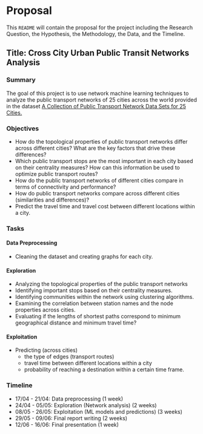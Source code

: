 # Proposal

This `README` will contain the proposal for the project including the Research Question, the Hypothesis, the Methodology, the Data, and the Timeline.

## Title: Cross City Urban Public Transit Networks Analysis

### Summary

The goal of this project is to use network machine learning techniques to analyze the public transport networks of 25 cities across the world provided in the dataset [A Collection of Public Transport Network Data Sets for 25 Cities.](https://zenodo.org/record/1186215)

### Objectives

- How do the topological properties of public transport networks differ across different cities? What are the key factors that drive these differences?
- Which public transport stops are the most important in each city based on their centrality measures? How can this information be used to optimize public transport routes?
- How do the public transport networks of different cities compare in terms of connectivity and performance?
- How do public transport networks compare across different cities (similarities and differences)?
- Predict the travel time and travel cost between different locations within a city.

### Tasks

#### Data Preprocessing

- Cleaning the dataset and creating graphs for each city.

#### Exploration

- Analyzing the topological properties of the public transport networks
- Identifying important stops based on their centrality measures.
- Identifying communities within the network using clustering algorithms.
- Examining the correlation between station names and the node properties across cities.
- Evaluating if the lengths of shortest paths correspond to minimum geographical distance and minimum travel time?

#### Exploitation

- Predicting (across cities)
  - the type of edges (transport routes)
  - travel time between different locations within a city
  - probability of reaching a destination within a certain time frame.

### Timeline

- 17/04 - 21/04: Data preprocessing (1 week)
- 24/04 - 05/05: Exploration (Network analysis) (2 weeks)
- 08/05 - 26/05: Exploitation (ML models and predictions) (3 weeks)
- 29/05 - 09/06: Final report writing (2 weeks)
- 12/06 - 16/06: Final presentation (1 week)
